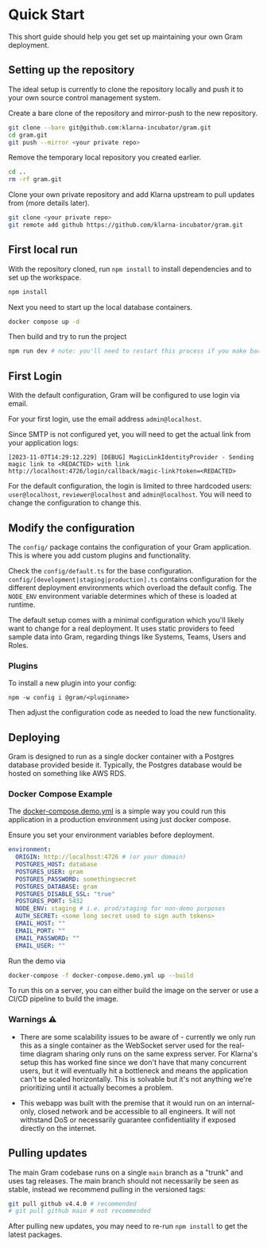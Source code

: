 # Quick Start

This short guide should help you get set up maintaining your own Gram deployment.

## Setting up the repository

The ideal setup is currently to clone the repository locally and push it to your own source control management system.

Create a bare clone of the repository and mirror-push to the new repository.

```sh
git clone --bare git@github.com:klarna-incubator/gram.git
cd gram.git
git push --mirror <your private repo>
```

Remove the temporary local repository you created earlier.

```sh
cd ..
rm -rf gram.git
```

Clone your own private repository and add Klarna upstream to pull updates from (more details later).

```sh
git clone <your private repo>
git remote add github https://github.com/klarna-incubator/gram.git
```

## First local run

With the repository cloned, run `npm install` to install dependencies and to set up
the workspace.

```sh
npm install
```

Next you need to start up the local database containers.

```sh
docker compose up -d
```

Then build and try to run the project

```sh
npm run dev # note: you'll need to restart this process if you make backend changes
```

## First Login

With the default configuration, Gram will be configured to use login via email.

For your first login, use the email address `admin@localhost`.

Since SMTP is not configured yet, you will need to get the actual link from your application logs:

```
[2023-11-07T14:29:12.229] [DEBUG] MagicLinkIdentityProvider - Sending magic link to <REDACTED> with link http://localhost:4726/login/callback/magic-link?token=<REDACTED>
```

For the default configuration, the login is limited to three hardcoded users: `user@localhost`, `reviewer@localhost` and `admin@localhost`.
You will need to change the configuration to change this.

## Modify the configuration

The `config/` package contains the configuration of your Gram application. This is where
you add custom plugins and functionality.

Check the `config/default.ts` for the base configuration. `config/[development|staging|production].ts` contains configuration for the different deployment environments which overload the default config. The `NODE_ENV` environment variable determines which of these is loaded at runtime.

The default setup comes with a minimal configuration which you'll likely want to change for a real deployment.
It uses static providers to feed sample data into Gram, regarding things like Systems, Teams, Users and Roles.

### Plugins

To install a new plugin into your config:

```
npm -w config i @gram/<pluginname>
```

Then adjust the configuration code as needed to load the new functionality.

## Deploying

Gram is designed to run as a single docker container with a Postgres database provided beside it. Typically, the Postgres database would be hosted on something like AWS RDS.

### Docker Compose Example

The [docker-compose.demo.yml](docker-compose.demo.yml) is a simple way you could run this application
in a production environment using just docker compose.

Ensure you set your environment variables before deployment.

```yml
environment:
  ORIGIN: http://localhost:4726 # (or your domain)
  POSTGRES_HOST: database
  POSTGRES_USER: gram
  POSTGRES_PASSWORD: somethingsecret
  POSTGRES_DATABASE: gram
  POSTGRES_DISABLE_SSL: "true"
  POSTGRES_PORT: 5432
  NODE_ENV: staging # i.e. prod/staging for non-demo purposes
  AUTH_SECRET: <some long secret used to sign auth tokens>
  EMAIL_HOST: ""
  EMAIL_PORT: ""
  EMAIL_PASSWORD: ""
  EMAIL_USER: ""
```

Run the demo via

```sh
docker-compose -f docker-compose.demo.yml up --build
```

To run this on a server, you can either build the image on the server or use a CI/CD pipeline to build the image.

### Warnings ⚠️

- There are some scalability issues to be aware of - currently we only run this as a single container as the WebSocket server used for the
  real-time diagram sharing only runs on the same express server. For Klarna's setup this has worked fine since we don't have that many concurrent users,
  but it will eventually hit a bottleneck and means the application can't be scaled horizontally. This is solvable but it's not anything we're prioritizing until it actually becomes a problem.

- This webapp was built with the premise that it would run on an internal-only, closed network and be accessible to all engineers. It will not withstand DoS or necessarily guarantee confidentiality if exposed
  directly on the internet.

## Pulling updates

The main Gram codebase runs on a single `main` branch as a "trunk" and
uses tag releases. The main branch should not necessarily be seen as stable, instead
we recommend pulling in the versioned tags:

```sh
git pull github v4.4.0 # recommended
# git pull github main # not recommended
```

After pulling new updates, you may need to re-run `npm install` to get the latest packages.

